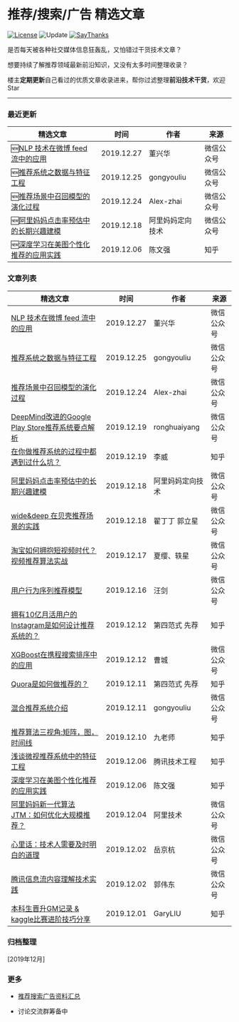推荐/搜索/广告 精选文章
===
[![License](https://img.shields.io/badge/license-MIT-blue.svg)](./LICENSE.md) ![Update](https://img.shields.io/badge/update-weekly-green.svg)  [![SayThanks](https://img.shields.io/badge/say-thanks-ff69f4.svg)](https://saythanks.io/to/kamyu104) 

是否每天被各种社交媒体信息狂轰乱，又怕错过干货技术文章？

想要持续了解推荐领域最新前沿知识，又没有太多时间整理收录？

楼主**定期更新**自己看过的优质文章收录进来，帮你过滤整理**前沿技术干货**，欢迎Star

---
### 最近更新

| 精选文章 | 时间 | 作者 | 来源 |
|----|----------|-----------|------|
|🆕[NLP 技术在微博 feed 流中的应用](https://mp.weixin.qq.com/s/T2Nv7dQvZR6sVht1LfKSlw)  | 2019.12.27 |  董兴华 |  微信公众号
|🆕[推荐系统之数据与特征工程](https://mp.weixin.qq.com/s/x4jBz4eJCyexY5c15X92Aw)  | 2019.12.25 |   gongyouliu | 微信公众号
|🆕[推荐场景中召回模型的演化过程](https://mp.weixin.qq.com/s/Y4g2T6qMGzCcE67bINPiGA)  | 2019.12.24 |  Alex-zhai |  微信公众号
|🆕[阿里妈妈点击率预估中的长期兴趣建模](https://mp.weixin.qq.com/s/RQ1iBs8ftvNR0_xB7X8Erg)  | 2019.12.18 | 阿里妈妈定向技术 | 微信公众号
|🆕[深度学习在美图个性化推荐的应用实践](https://zhuanlan.zhihu.com/p/87466510)  | 2019.12.06 | 陈文强 |  知乎


### 文章列表

| 精选文章 | 时间 | 作者 | 来源 |
|----|----------|-----------|------|
|[NLP 技术在微博 feed 流中的应用](https://mp.weixin.qq.com/s/T2Nv7dQvZR6sVht1LfKSlw)  | 2019.12.27 |  董兴华 |  微信公众号
|[推荐系统之数据与特征工程](https://mp.weixin.qq.com/s/x4jBz4eJCyexY5c15X92Aw)  | 2019.12.25 |   gongyouliu | 微信公众号
|[推荐场景中召回模型的演化过程](https://mp.weixin.qq.com/s/Y4g2T6qMGzCcE67bINPiGA)  | 2019.12.24 |  Alex-zhai |  微信公众号
|[DeepMind改进的Google Play Store推荐系统要点解析](https://mp.weixin.qq.com/s/PRAzKQVBjzCun1WBceLvEA)  | 2019.12.19 |  ronghuaiyang |  微信公众号
|[在你做推荐系统的过程中都遇到过什么坑？](https://www.zhihu.com/question/32218407/answer/942360313?utm_source=wechat_session&utm_medium=social&utm_oi=720822860616060928)  | 2019.12.19 |  李威 | 知乎
| [阿里妈妈点击率预估中的长期兴趣建模](https://mp.weixin.qq.com/s/RQ1iBs8ftvNR0_xB7X8Erg)  | 2019.12.18 | 阿里妈妈定向技术 | 微信公众号
|[wide&deep 在贝壳推荐场景的实践](https://mp.weixin.qq.com/s/rp6H_HydTbKiSanijDZwBQ)  | 2019.12.18 |  翟丁丁 郭立星 |  微信公众号
| [淘宝如何拥抱短视频时代？视频推荐算法实战](https://mp.weixin.qq.com/s/8N09Argm9sNJRYipq3Mipw)  | 2019.12.17 | 夏缨、轶星 | 微信公众号
| [用户行为序列推荐模型](https://mp.weixin.qq.com/s/nqCJOstJlZv6CrMST-tH8g)  | 2019.12.16 |  汪剑 | 微信公众号
|[拥有10亿月活用户的Instagram是如何设计推荐系统的？](https://zhuanlan.zhihu.com/p/97014016?utm_source=wechat_session&utm_medium=social&utm_oi=720822860616060928)  | 2019.12.12 | 第四范式 先荐 | 知乎
|[XGBoost在携程搜索排序中的应用](https://mp.weixin.qq.com/s/X4K6UFZPxL05v2uolId7Lw)  | 2019.12.12 |   曹城 |  微信公众号
|[Quora是如何做推荐的？](https://zhuanlan.zhihu.com/p/96624619?utm_source=wechat_session&utm_medium=social&utm_oi=720822860616060928)  | 2019.12.11 | 第四范式 先荐 | 知乎
| [混合推荐系统介绍](https://mp.weixin.qq.com/s/NJIEqlW4oKfEon3YXc1U6g)  | 2019.12.11 |  gongyouliu | 微信公众号
| [推荐算法三视角:矩阵，图，时间线](https://zhuanlan.zhihu.com/p/95350982)  | 2019.12.10 | 九老师 | 知乎
| [浅谈微视推荐系统中的特征工程](https://zhuanlan.zhihu.com/p/95779014)  | 2019.12.06 | 腾讯技术工程 | 知乎
| [深度学习在美图个性化推荐的应用实践](https://zhuanlan.zhihu.com/p/87466510)  | 2019.12.06 | 陈文强 |  知乎
| [阿里妈妈新一代算法 JTM：如何优化大规模推荐？](https://mp.weixin.qq.com/s/51gYMXB2RbkQ_r7qobcQmA)  | 2019.12.04 | 阿里技术 | 微信公众号
| [心里话：技术人需要及时明白的道理](https://mp.weixin.qq.com/s/N7PJet0SCuQ9CZEU0o-O6Q)  | 2019.12.02 | 岳京杭 | 微信公众号
| [腾讯信息流内容理解技术实践](https://mp.weixin.qq.com/s/spQfuary3ovCLw5ZgeLH8A)  | 2019.12.02 | 郭伟东 | 微信公众号
| [本科生晋升GM记录 & kaggle比赛进阶技巧分享](https://zhuanlan.zhihu.com/p/93806755)  | 2019.12.01 | GaryLIU | 知乎

### 归档整理
[2019年12月]

### 更多
- [推荐搜索广告资料汇总](https://github.com/mJackie/RecSys)

- 讨论交流群筹备中

















